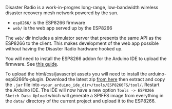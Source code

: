 
Disaster Radio is a work-in-progres long-range, low-bandwidth wireless disaster recovery mesh network powered by the sun.

* `esp8266/` is the ESP8266 firmware
* `web/` is the web app served up by the ESP8266

The `web/` dir includes a simulator server that presents the same API as the ESP8266 to the client. This makes development of the web app possible without having the Disaster Radio hardware hooked up.

You will need to install the ESP8266 addon for the Arduino IDE to upload the firmware. See [this guide](https://learn.sparkfun.com/tutorials/esp8266-thing-hookup-guide/installing-the-esp8266-arduino-addon).

To upload the html/css/javascript assets you will need to install the arduino-esp8266fs-plugin. Download the latest zip [from here](https://github.com/esp8266/arduino-esp8266fs-plugin/releases/tag/0.2.0) then extract and copy the `.jar` file into `<your_arduino_ide_dir>/tools/ESP8266FS/tool/`. Restart the Arduino IDE. The IDE will now have a new option `Tools -> ESP8266 Sketch Data Upload` which will generate a SPIFFS image from everything in the `data/` directory of the current project and upload it to the ESP8266.




